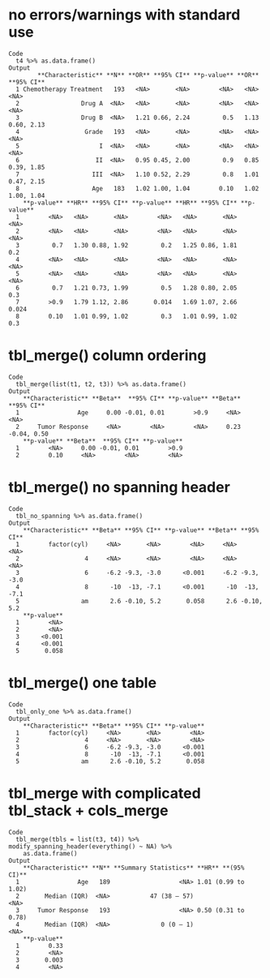 # no errors/warnings with standard use

    Code
      t4 %>% as.data.frame()
    Output
            **Characteristic** **N** **OR** **95% CI** **p-value** **OR** **95% CI**
      1 Chemotherapy Treatment   193   <NA>       <NA>        <NA>   <NA>       <NA>
      2                 Drug A  <NA>   <NA>       <NA>        <NA>   <NA>       <NA>
      3                 Drug B  <NA>   1.21 0.66, 2.24         0.5   1.13 0.60, 2.13
      4                  Grade   193   <NA>       <NA>        <NA>   <NA>       <NA>
      5                      I  <NA>   <NA>       <NA>        <NA>   <NA>       <NA>
      6                     II  <NA>   0.95 0.45, 2.00         0.9   0.85 0.39, 1.85
      7                    III  <NA>   1.10 0.52, 2.29         0.8   1.01 0.47, 2.15
      8                    Age   183   1.02 1.00, 1.04        0.10   1.02 1.00, 1.04
        **p-value** **HR** **95% CI** **p-value** **HR** **95% CI** **p-value**
      1        <NA>   <NA>       <NA>        <NA>   <NA>       <NA>        <NA>
      2        <NA>   <NA>       <NA>        <NA>   <NA>       <NA>        <NA>
      3         0.7   1.30 0.88, 1.92         0.2   1.25 0.86, 1.81         0.2
      4        <NA>   <NA>       <NA>        <NA>   <NA>       <NA>        <NA>
      5        <NA>   <NA>       <NA>        <NA>   <NA>       <NA>        <NA>
      6         0.7   1.21 0.73, 1.99         0.5   1.28 0.80, 2.05         0.3
      7        >0.9   1.79 1.12, 2.86       0.014   1.69 1.07, 2.66       0.024
      8        0.10   1.01 0.99, 1.02         0.3   1.01 0.99, 1.02         0.3

# tbl_merge() column ordering

    Code
      tbl_merge(list(t1, t2, t3)) %>% as.data.frame()
    Output
        **Characteristic** **Beta**  **95% CI** **p-value** **Beta**  **95% CI**
      1                Age     0.00 -0.01, 0.01        >0.9     <NA>        <NA>
      2     Tumor Response     <NA>        <NA>        <NA>     0.23 -0.04, 0.50
        **p-value** **Beta**  **95% CI** **p-value**
      1        <NA>     0.00 -0.01, 0.01        >0.9
      2        0.10     <NA>        <NA>        <NA>

# tbl_merge() no spanning header

    Code
      tbl_no_spanning %>% as.data.frame()
    Output
        **Characteristic** **Beta** **95% CI** **p-value** **Beta** **95% CI**
      1        factor(cyl)     <NA>       <NA>        <NA>     <NA>       <NA>
      2                  4     <NA>       <NA>        <NA>     <NA>       <NA>
      3                  6     -6.2 -9.3, -3.0      <0.001     -6.2 -9.3, -3.0
      4                  8      -10  -13, -7.1      <0.001      -10  -13, -7.1
      5                 am      2.6 -0.10, 5.2       0.058      2.6 -0.10, 5.2
        **p-value**
      1        <NA>
      2        <NA>
      3      <0.001
      4      <0.001
      5       0.058

# tbl_merge() one table

    Code
      tbl_only_one %>% as.data.frame()
    Output
        **Characteristic** **Beta** **95% CI** **p-value**
      1        factor(cyl)     <NA>       <NA>        <NA>
      2                  4     <NA>       <NA>        <NA>
      3                  6     -6.2 -9.3, -3.0      <0.001
      4                  8      -10  -13, -7.1      <0.001
      5                 am      2.6 -0.10, 5.2       0.058

# tbl_merge with complicated tbl_stack + cols_merge

    Code
      tbl_merge(tbls = list(t3, t4)) %>% modify_spanning_header(everything() ~ NA) %>%
        as.data.frame()
    Output
        **Characteristic** **N** **Summary Statistics** **HR** **(95% CI)**
      1                Age   189                   <NA> 1.01 (0.99 to 1.02)
      2       Median (IQR)  <NA>           47 (38 – 57)                <NA>
      3     Tumor Response   193                   <NA> 0.50 (0.31 to 0.78)
      4       Median (IQR)  <NA>              0 (0 – 1)                <NA>
        **p-value**
      1        0.33
      2        <NA>
      3       0.003
      4        <NA>


